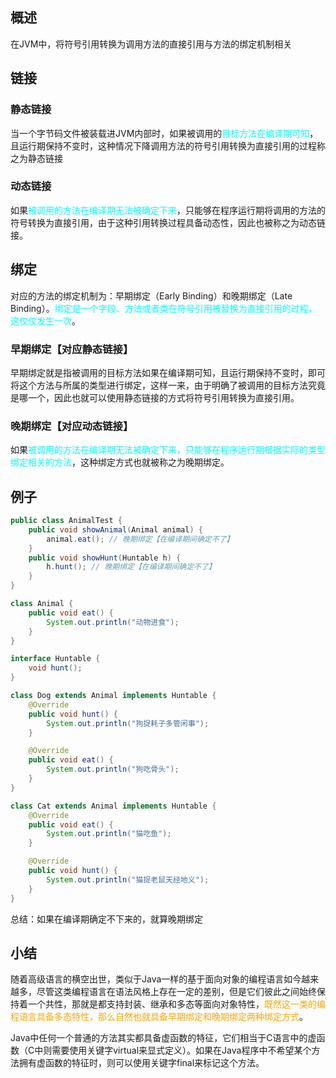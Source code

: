 ## 概述

在JVM中，将符号引用转换为调用方法的直接引用与方法的绑定机制相关



## 链接

### 静态链接

当一个字节码文件被装载进JVM内部时，如果被调用的<font color = "cyan">目标方法在编译期可知</font>，且运行期保持不变时，这种情况下降调用方法的符号引用转换为直接引用的过程称之为静态链接

### 动态链接

如果<font color = "cyan">被调用的方法在编译期无法被确定下来</font>，只能够在程序运行期将调用的方法的符号转换为直接引用，由于这种引用转换过程具备动态性，因此也被称之为动态链接。



## 绑定

对应的方法的绑定机制为：早期绑定（Early Binding）和晚期绑定（Late Binding）。<font color = "cyan">绑定是一个字段、方法或者类在符号引用被替换为直接引用的过程，这仅仅发生一次</font>。

### 早期绑定【对应静态链接】

早期绑定就是指被调用的目标方法如果在编译期可知，且运行期保持不变时，即可将这个方法与所属的类型进行绑定，这样一来，由于明确了被调用的目标方法究竟是哪一个，因此也就可以使用静态链接的方式将符号引用转换为直接引用。

### 晚期绑定【对应动态链接】

如果<font color = "cyan">被调用的方法在编译期无法被确定下来，只能够在程序运行期根据实际的类型绑定相关的方法</font>，这种绑定方式也就被称之为晚期绑定。



## 例子

```java
public class AnimalTest {
    public void showAnimal(Animal animal) {
        animal.eat(); // 晚期绑定【在编译期间确定不了】
    }
    public void showHunt(Huntable h) {
        h.hunt(); // 晚期绑定【在编译期间确定不了】
    }
}

class Animal {
    public void eat() {
        System.out.println("动物进食");
    }
}

interface Huntable {
    void hunt();
}

class Dog extends Animal implements Huntable {
    @Override
    public void hunt() {
        System.out.println("狗捉耗子多管闲事");
    }

    @Override
    public void eat() {
        System.out.println("狗吃骨头");
    }
}

class Cat extends Animal implements Huntable {
    @Override
    public void eat() {
        System.out.println("猫吃鱼");
    }

    @Override
    public void hunt() {
        System.out.println("猫捉老鼠天经地义");
    }
}
```

总结：如果在编译期确定不下来的，就算晚期绑定



## 小结

随着高级语言的横空出世，类似于Java一样的基于面向对象的编程语言如今越来越多，尽管这类编程语言在语法风格上存在一定的差别，但是它们彼此之间始终保持着一个共性，那就是都支持封装、继承和多态等面向对象特性，<font color="orange">既然这一类的编程语言具备多态特性，那么自然也就具备早期绑定和晚期绑定两种绑定方式</font>。

Java中任何一个普通的方法其实都具备虚函数的特征，它们相当于C语言中的虚函数（C中则需要使用关键字virtual来显式定义）。如果在Java程序中不希望某个方法拥有虚函数的特征时，则可以使用关键字final来标记这个方法。

